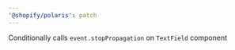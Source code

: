 ```yaml
---
'@shopify/polaris': patch
---
```


Conditionally calls `event.stopPropagation` on `TextField` component
